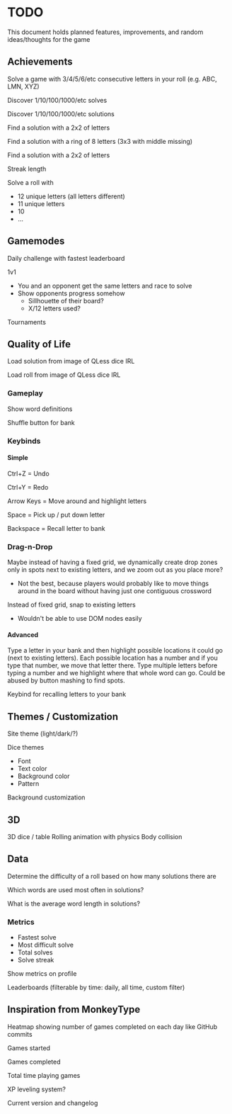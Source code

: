 # TODO

This document holds planned features, improvements, and random ideas/thoughts for the game

## Achievements

Solve a game with 3/4/5/6/etc consecutive letters in your roll (e.g. ABC, LMN, XYZ)

Discover 1/10/100/1000/etc solves

Discover 1/10/100/1000/etc solutions

Find a solution with a 2x2 of letters

Find a solution with a ring of 8 letters (3x3 with middle missing)

Find a solution with a 2x2 of letters

Streak length

Solve a roll with
- 12 unique letters (all letters different)
- 11 unique letters
- 10
- ...

## Gamemodes
Daily challenge with fastest leaderboard

1v1
- You and an opponent get the same letters and race to solve
- Show opponents progress somehow
    - Sillhouette of their board?
    - X/12 letters used?

Tournaments

## Quality of Life

Load solution from image of QLess dice IRL

Load roll from image of QLess dice IRL

### Gameplay
Show word definitions

Shuffle button for bank

### Keybinds

#### Simple
Ctrl+Z = Undo

Ctrl+Y = Redo

Arrow Keys = Move around and highlight letters

Space = Pick up / put down letter

Backspace = Recall letter to bank

### Drag-n-Drop
Maybe instead of having a fixed grid, we dynamically create drop zones only in spots next to existing letters, and we zoom out as you place more?
- Not the best, because players would probably like to move things around in the board without having just one contiguous crossword

Instead of fixed grid, snap to existing letters
- Wouldn't be able to use DOM nodes easily

#### Advanced
Type a letter in your bank and then highlight possible locations it could go (next to existing letters). Each possible location has a number and if you type that number, we move that letter there. Type multiple letters before typing a number and we highlight where that whole word can go. Could be abused by button mashing to find spots.

Keybind for recalling letters to your bank

## Themes / Customization
Site theme (light/dark/?)

Dice themes
- Font
- Text color
- Background color
- Pattern

Background customization

## 3D
3D dice / table
Rolling animation with physics
Body collision

## Data
Determine the difficulty of a roll based on how many solutions there are

Which words are used most often in solutions?

What is the average word length in solutions?

### Metrics
- Fastest solve
- Most difficult solve
- Total solves
- Solve streak

Show metrics on profile

Leaderboards (filterable by time: daily, all time, custom filter)

## Inspiration from MonkeyType
Heatmap showing number of games completed on each day like GitHub commits

Games started

Games completed

Total time playing games

XP leveling system?

Current version and changelog
